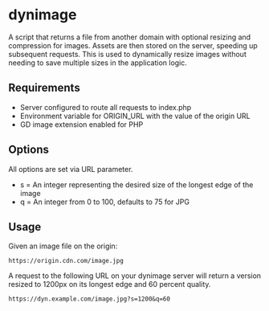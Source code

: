 # dynimage

A script that returns a file from another domain with optional resizing and compression for images. Assets are then stored on the server, speeding up subsequent requests. This is used to dynamically resize images without needing to save multiple sizes in the application logic.

## Requirements
- Server configured to route all requests to index.php
- Environment variable for ORIGIN_URL with the value of the origin URL
- GD image extension enabled for PHP

## Options

All options are set via URL parameter.

- s = An integer representing the desired size of the longest edge of the image
- q = An integer from 0 to 100, defaults to 75 for JPG

## Usage

Given an image file on the origin:
```
https://origin.cdn.com/image.jpg
```

A request to the following URL on your dynimage server will return a version resized to 1200px on its longest edge and 60 percent quality. 
```
https://dyn.example.com/image.jpg?s=1200&q=60
```
